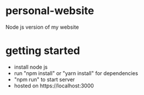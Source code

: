 # personal-website
Node js version of my website


# getting started
- install node js
- run "npm install" or "yarn install" for dependencies
- "npm run" to start server
- hosted on https://localhost:3000